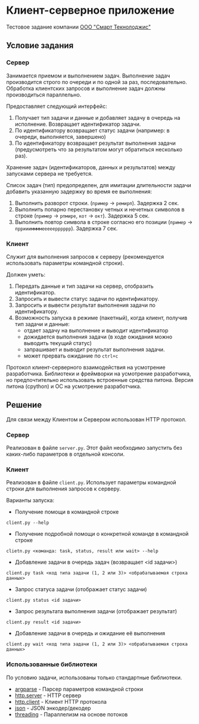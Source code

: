 # Клиент-серверное приложение

Тестовое задание компании [ООО "Смарт Текнолоджис"](https://smartnlg.ru/)

## Условие задания

### Сервер

Занимается приемом и выполнением задач. Выполнение задач производится строго по очереди и по одной за раз, последовательно.
Обработка клиентских запросов и выполнение задач должны производиться параллельно.

Предоставляет следующий интерфейс:
1. Получает тип задачи и данные и добавляет задачу в очередь на исполнение. Возвращает идентификатор задачи.
2. По идентификатору возвращает статус задачи (например: в очереди, выполняется, завершено)
3. По идентификатору возвращает результат выполнения задачи (предусмотреть что за результатом могут обратиться несколько раз).

Хранение задач (идентификаторов, данных и результатов) между запусками сервера не требуется.

Список задач (тип) предопределен, для имитации длительности задачи добавить указанную задержку во время ее выполнения:

1. Выполнить разворот строки. (`пример` -> `ремирп`). Задержка 2 сек.
2. Выполнить попарно перестановку четных и нечетных символов в строке (`пример` -> `рпмире`, `кот` -> `окт`). Задержка 5 сек.
3. Выполнить повтор символа в строке согласно его позиции (`пример` -> `прриииммммееееерррррр`). Задержка 7 сек.

### Клиент

Служит для выполнения запросов к серверу (рекомендуется использовать параметры командной строки).

Должен уметь:
1. Передать данные и тип задачи на сервер, отобразить идентификатор.
2. Запросить и вывести статус задачи по идентификатору.
3. Запросить и вывести результат выполнения задачи по идентификатору.
4. Возможность запуска в режиме (пакетный), когда клиент, получив тип задачи и данные:
   - отдает задачу на выполнение и выводит идентификатор
   - дожидается выполнения задачи (в ходе ожидания можно выводить текущий статус)
   - запрашивает и выводит результат выполнения задачи.
   - может прервать ожидание по `ctrl+c`
   
Протокол клиент-серверного взаимодействия на усмотрение разработчика.
Библиотеки и фреймворки на усмотрение разработчика, но предпочтительно использовать встроенные средства питона.
Версия питона (cpython) и ОС на усмотрение разработчика.

## Решение

Для связи между Клиентом и Сервером использован HTTP протокол.

### Сервер

Реализован в файле `server.py`. Этот файл необходимо запустить без каких-либо параметров в отдельной консоли.

### Клиент

Реализован в файле `client.py`. Использует параметры командной строки для выполнения запросов к серверу.

Варианты запуска:

- Получение помощи в командной строке

`client.py --help`

- Получение подробной помощи о конкретной команде в командной строке

`clietn.py <команда: task, status, result или wait> --help`

- Добавление задачи в очередь задач (возвращает <id задачи>)

`client.py task <код типа задачи (1, 2 или 3)> <обрабатываемая строка данных>`

- Запрос статуса задачи (отображает статус задачи)

`client.py status <id задачи>`

- Запрос результата выполнения задачи (отображает результат)

`client.py result <id задачи>`

- Добавление задачи в очередь и ожидание её выполнения

`client.py wait <код типа задачи (1, 2 или 3)> <обрабатываемая строка данных>`

### Использованные библиотеки

По условию задачи, использованы только стандартные библиотеки.

- [argparse](https://docs.python.org/3/library/argparse.html) - Парсер параметров командной строки
- [http.server](https://docs.python.org/3/library/http.server.html) - HTTP сервер
- [http.client](https://docs.python.org/3/library/http.client.html) - Клиент HTTP протокола
- [json](https://docs.python.org/3/library/json.html) - JSON энкодер/декодер
- [threading](https://docs.python.org/3/library/threading.html) - Параллелизм на основе потоков
